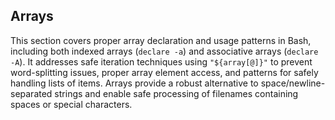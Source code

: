 ## Arrays

This section covers proper array declaration and usage patterns in Bash, including both indexed arrays (`declare -a`) and associative arrays (`declare -A`). It addresses safe iteration techniques using `"${array[@]}"` to prevent word-splitting issues, proper array element access, and patterns for safely handling lists of items. Arrays provide a robust alternative to space/newline-separated strings and enable safe processing of filenames containing spaces or special characters.
